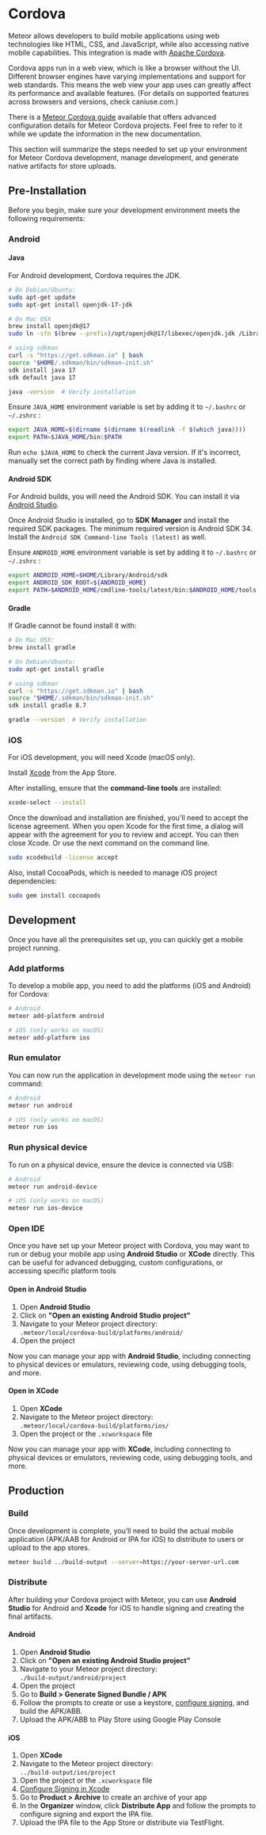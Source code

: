 
# Cordova

Meteor allows developers to build mobile applications using web technologies like HTML, CSS, and JavaScript, while also accessing native mobile capabilities. This integration is made with [Apache Cordova](https://cordova.apache.org).

Cordova apps run in a web view, which is like a browser without the UI. Different browser engines have varying implementations and support for web standards. This means the web view your app uses can greatly affect its performance and available features. (For details on supported features across browsers and versions, check caniuse.com.)

There is a [Meteor Cordova guide](https://guide.meteor.com/cordova) available that offers advanced configuration details for Meteor Cordova projects. Feel free to refer to it while we update the information in the new documentation.

This section will summarize the steps needed to set up your environment for Meteor Cordova development, manage development, and generate native artifacts for store uploads.

## Pre-Installation

Before you begin, make sure your development environment meets the following requirements:

### Android

#### Java

For Android development, Cordova requires the JDK.

``` sh
# On Debian/Ubuntu:
sudo apt-get update
sudo apt-get install openjdk-17-jdk

# On Mac OSX
brew install openjdk@17
sudo ln -sfn $(brew --prefix)/opt/openjdk@17/libexec/openjdk.jdk /Library/Java/JavaVirtualMachines/openjdk-17.jdk

# using sdkman
curl -s "https://get.sdkman.io" | bash
source "$HOME/.sdkman/bin/sdkman-init.sh"
sdk install java 17
sdk default java 17

java -version  # Verify installation
```

Ensure `JAVA_HOME` environment variable is set by adding it to `~/.bashrc` or `~/.zshrc` :

``` sh
export JAVA_HOME=$(dirname $(dirname $(readlink -f $(which java))))
export PATH=$JAVA_HOME/bin:$PATH
```

Run `echo $JAVA_HOME` to check the current Java version. If it's incorrect, manually set the correct path by finding where Java is installed.

#### Android SDK

For Android builds, you will need the Android SDK. You can install it via [Android Studio](https://developer.android.com/studio).

Once Android Studio is installed, go to **SDK Manager** and install the required SDK packages. The minimum required version is Android SDK 34. Install the `Android SDK Command-line Tools (latest)` as well.

Ensure `ANDROID_HOME` environment variable is set by adding it to `~/.bashrc` or `~/.zshrc` :

```sh
export ANDROID_HOME=$HOME/Library/Android/sdk
export ANDROID_SDK_ROOT=${ANDROID_HOME}
export PATH=$ANDROID_HOME/cmdline-tools/latest/bin:$ANDROID_HOME/tools:$ANDROID_HOME/tools/bin:$ANDROID_HOME/platform-tools:$ANDROID_HOME/emulator:$PATH
```

#### Gradle

If Gradle cannot be found install it with:

```sh
# On Mac OSX:
brew install gradle

# On Debian/Ubuntu:
sudo apt-get install gradle

# using sdkman
curl -s "https://get.sdkman.io" | bash
source "$HOME/.sdkman/bin/sdkman-init.sh"
sdk install gradle 8.7

gradle --version  # Verify installation
```

### iOS

For iOS development, you will need Xcode (macOS only).

Install [Xcode](https://apps.apple.com/us/app/xcode/id497799835?mt=12) from the App Store.

After installing, ensure that the **command-line tools** are installed:

```sh
xcode-select --install
```

Once the download and installation are finished, you'll need to accept the license agreement. When you open Xcode for the first time, a dialog will appear with the agreement for you to review and accept. You can then close Xcode. Or use the next command on the command line.

```sh
sudo xcodebuild -license accept
```

Also, install CocoaPods, which is needed to manage iOS project dependencies:

```sh
sudo gem install cocoapods
```

## Development

Once you have all the prerequisites set up, you can quickly get a mobile project running.

### Add platforms

To develop a mobile app, you need to add the platforms (iOS and Android) for Cordova:

```sh
# Android
meteor add-platform android

# iOS (only works on macOS)
meteor add-platform ios
```

### Run emulator

You can now run the application in development mode using the `meteor run` command:

```sh
# Android
meteor run android

# iOS (only works on macOS)
meteor run ios
```

### Run physical device

To run on a physical device, ensure the device is connected via USB:

```sh
# Android
meteor run android-device

# iOS (only works on macOS)
meteor run ios-device
```

### Open IDE

Once you have set up your Meteor project with Cordova, you may want to run or debug your mobile app using **Android Studio** or **XCode** directly. This can be useful for advanced debugging, custom configurations, or accessing specific platform tools

#### Open in Android Studio

1. Open **Android Studio**
2. Click on **"Open an existing Android Studio project"**
3. Navigate to your Meteor project directory:  
   `.meteor/local/cordova-build/platforms/android/`
4. Open the project

Now you can manage your app with **Android Studio**, including connecting to physical devices or emulators, reviewing code, using debugging tools, and more.

#### Open in XCode

1. Open **XCode**
2. Navigate to the Meteor project directory:  
   `.meteor/local/cordova-build/platforms/ios/`
3. Open the project or the `.xcworkspace` file

Now you can manage your app with **XCode**, including connecting to physical devices or emulators, reviewing code, using debugging tools, and more.

## Production

### Build

Once development is complete, you’ll need to build the actual mobile application (APK/AAB for Android or IPA for iOS) to distribute to users or upload to the app stores.

```sh
meteor build ../build-output --server=https://your-server-url.com
```

### Distribute

After building your Cordova project with Meteor, you can use **Android Studio** for Android and **Xcode** for iOS to handle signing and creating the final artifacts.

#### Android

1. Open **Android Studio**
2. Click on **"Open an existing Android Studio project"**
3. Navigate to your Meteor project directory:  
   `./build-output/android/project`
4. Open the project
5. Go to **Build > Generate Signed Bundle / APK**
6. Follow the prompts to create or use a keystore, [configure signing](https://developer.android.com/studio/publish/app-signing#sign-apk), and build the APK/ABB.
7. Upload the APK/ABB to Play Store using Google Play Console


#### iOS

1. Open **XCode**
2. Navigate to the Meteor project directory:  
   `../build-output/ios/project`
3. Open the project or the `.xcworkspace` file
4. [Configure Signing in Xcode](https://developer.apple.com/documentation/xcode/sharing-your-teams-signing-certificates)
5. Go to **Product > Archive** to create an archive of your app
6. In the **Organizer** window, click **Distribute App** and follow the prompts to configure signing and export the IPA file.
7. Upload the IPA file to the App Store or distribute via TestFlight.
